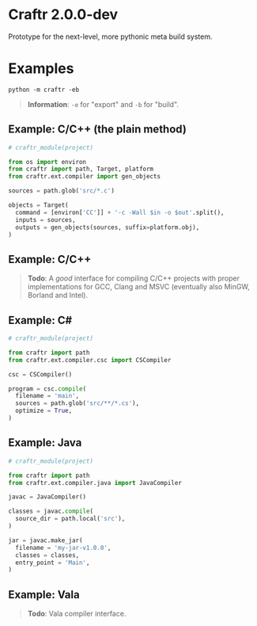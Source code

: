 # Craftr 2.0.0-dev

Prototype for the next-level, more pythonic meta build system.

# Examples

    python -m craftr -eb

> __Information__: `-e` for "export" and `-b` for "build".

## Example: C/C++ (the plain method)

```python
# craftr_module(project)

from os import environ
from craftr import path, Target, platform
from craftr.ext.compiler import gen_objects

sources = path.glob('src/*.c')

objects = Target(
  command = [environ['CC']] + '-c -Wall $in -o $out'.split(),
  inputs = sources,
  outputs = gen_objects(sources, suffix=platform.obj),
)

```

## Example: C/C++

> __Todo__: A *good* interface for compiling C/C++ projects with proper
> implementations for GCC, Clang and MSVC (eventually also MinGW, Borland
> and Intel).

## Example: C# ##

```python
# craftr_module(project)

from craftr import path
from craftr.ext.compiler.csc import CSCompiler

csc = CSCompiler()

program = csc.compile(
  filename = 'main',
  sources = path.glob('src/**/*.cs'),
  optimize = True,
)
```

## Example: Java

```python
# craftr_module(project)

from craftr import path
from craftr.ext.compiler.java import JavaCompiler

javac = JavaCompiler()

classes = javac.compile(
  source_dir = path.local('src'),
)

jar = javac.make_jar(
  filename = 'my-jar-v1.0.0',
  classes = classes,
  entry_point = 'Main',
)
```

## Example: Vala

> __Todo__: Vala compiler interface.
